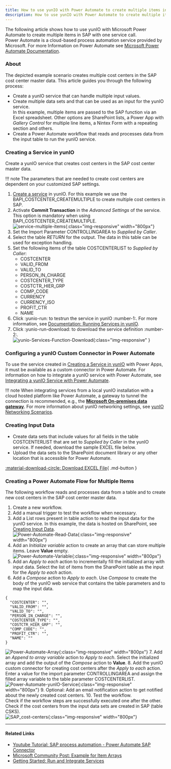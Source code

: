 ```yaml
---
title: How to use yunIO with Power Automate to create multiple items in SAP
description: How to use yunIO with Power Automate to create multiple items in SAP
---
```


The following article shows how to use yunIO with Microsoft Power Automate to create multiple items in SAP with one service call.<br>
Power Automate is a cloud-based process automation service provided by Microsoft. For more Information on Power Automate see [Microsoft Power Automate Documentation](https://docs.microsoft.com/en-us/power-automate/).

### About
The depicted example scenario creates multiple cost centers in the SAP cost center master data. This article guides you through the following process:
- Create a yunIO service that can handle multiple input values.
- Create multiple data sets and that can be used as an input for the yunIO service.<br>
In this example, multiple items are passed to the SAP function via an Excel spreadsheet. 
Other options are SharePoint lists, a Power App with *Gallery Control* for multiple line items, a Nintex Form with a repeating section and others.
- Create a Power Automate workflow that reads and processes data from the input table to run the yunIO service.

### Creating a Service in yunIO

Create a yunIO service that creates cost centers in the SAP cost center master data.

!!! note
    The parameters that are needed to create cost centers are dependent on your customized SAP settings.

1. [Create a service](../getting-started.md/#create-a-service) in yunIO. For this example we use the BAPI_COSTCENTER_CREATEMULTIPLE to create multiple cost centers in SAP.
2. Activate **Commit Transaction** in the *Advanced Settings* of the service.
This option is mandatory when using BAPI_COSTCENTER_CREATEMULTIPLE.<br>
![service-multiple-items](../assets/images/yunio/articles/service-multiple-items.png){:class="img-responsive" width="800px"}
3. Set the Import Parameter CONTROLLINGAREA to *Supplied by Caller*.
4. Select the table *RETURN* for the output. The data in this table can be used for exception handling.
5. Set the following items of the table COSTCENTERLIST to *Supplied by Caller*:<br>
	- COSTCENTER<br>
	- VALID_FROM<br>
	- VALID_TO<br>
	- PERSON_IN_CHARGE<br>
	- COSTCENTER_TYPE<br>
	- COSTCTR_HIER_GRP<br>
	- COMP_CODE<br>
	- CURRENCY<br>
	- CURRENCY_ISO<br>
	- PROFIT_CTR<br>
	- NAME<br>
6. Click :yunio-run: to testrun the service in yunIO :number-1:. For more information, see [Documentation: Running Services in yunIO](../documentation/run-services.md/#running-services-in-yunio).
7. Click :yunio-run-download: to download the service definition :number-2:.<br>
![yunio-Services-Function-Download](../assets/images/yunio/articles/yunio-run-services-function-download.png){:class="img-responsive" }

### Configuring a yunIO Custom Connector in Power Automate

To use the service created in [Creating a Service in yunIO](#creating-a-service-in-yunio) with Power Apps, it must be available as a custom connector in Power Automate. 
For information on how to integrate a yunIO service with Power Automate, see [Integrating a yunIO Service with Power Automate](integrating-a-yunio-service-with-power-automate.md). 

!!! note
    When integrating services from a local yunIO installation with a cloud hosted platform like Power Automate, a gateway to tunnel the connection is recommended, e.g., the [**Microsoft On-premises data gateway**](https://docs.microsoft.com/en-us/data-integration/gateway/).
    For more information about yunIO networking settings, see [yunIO Networking Scenarios](networking.md).

### Creating Input Data 

- Create data sets that include values for all fields in the table COSTCENTERLIST that are set to *Supplied by Caller* in the yunIO service.
If needed, download the sample EXCEL file below.
- Upload the data sets to the SharePoint document library or any other location that is accessible for Power Automate.

[:material-download-circle: Download EXCEL File](../assets/files/yunio/Create_Multiple_Cost_Centers.xlsx){ .md-button }

### Creating a Power Automate Flow for Multiple Items 

The following workflow reads and processes data from a table and to create new cost centers in the SAP cost center master data.
1. Create a new workflow.
2. Add a manual trigger to test the workflow when necessary.
3. Add a List rows present in table action to read the input data for the yunIO service. In this example, the data is hosted on SharePoint, see [Creating Input Data](#creating-input-data).<br>
![Power-Automate-Read-Data](../assets/images/yunio/articles/Power-Automate-Read-Data.png){:class="img-responsive" width="800px"}
4. Add an *Initialize variable* action to create an array that can store multiple items. Leave **Value** empty.<br>
![Power-Automate-Variable](../assets/images/yunio/articles/Power-Automate-Variable.png){:class="img-responsive" width="800px"}
5. Add an *Apply to each* action to incrementally fill the initialized array with input data. 
Select the list of items from the SharePoint table as the input for the *Apply to each* action.
6. Add a *Compose* action to *Apply to each*. 
Use *Compose* to create the body of the yunIO web service that contains the table parameters and to map the input data.<br>
```
{
  "COSTCENTER": "",
  "VALID_FROM": "",
  "VALID_TO": "",
  "PERSON_IN_CHARGE": "",
  "COSTCENTER_TYPE": "",
  "COSTCTR_HIER_GRP": "",
  "COMP_CODE": "",
  "PROFIT_CTR": "",
  "NAME": ""
}
```
![Power-Automate-Array](../assets/images/yunio/articles/Power-Automate-Array.png){:class="img-responsive" width="800px"}
7. Add an *Append to array variable* action to *Apply to each*. 
Select the initialized array and add the output of the *Compose* action to **Value**.
8. Add the yunIO custom connector for creating cost centers after the *Apply to each* action.<br>
Enter a value for the import parameter CONTROLLINGAREA and assign the filled array variable to the table parameter COSTCENTERLIST.<br>
![Power-Automate-yunIO-Service](../assets/images/yunio/articles/Power-Automate-yunIO-Service.png){:class="img-responsive" width="800px"}
9. Optional: Add an email notification action to get notified about the newly created cost centers.
10.	Test the workflow.<br>
Check if the workflow steps are successfully executed one after the other.<br>
Check if the cost centers from the input data sets are created in SAP (table CSKS).<br>
![SAP_cost-centers](../assets/images/yunio/articles/SAP_cost-centers.png){:class="img-responsive" width="800px"}

******

#### Related Links
- [Youtube Tutorial: SAP process automation - Power Automate SAP Connector](https://youtu.be/k_yL8Bphfus)
- [Microsoft Community Post: Example for Item Arrays](https://powerusers.microsoft.com/t5/Building-Flows/Build-JSON-object/m-p/113188#M11041)
- [Getting Started: Run and Integrate Services](../getting-started.md/#run-and-integrate-services)


